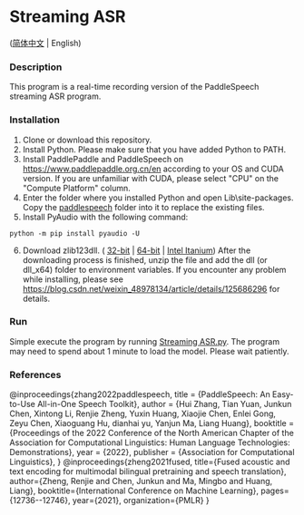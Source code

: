 # Streaming ASR

([简体中文](README.md) | English)

### Description
This program is a real-time recording version of the PaddleSpeech streaming ASR
program.

### Installation
1. Clone or download this repository.
2. Install Python. Please make sure that you have added Python to PATH.
3. Install PaddlePaddle and PaddleSpeech on https://www.paddlepaddle.org.cn/en
   according to your OS and CUDA version. If you are unfamiliar with CUDA,
   please select "CPU" on the "Compute Platform" column.
4. Enter the folder where you installed Python and open Lib\site-packages. Copy
   the [paddlespeech](paddlespeech) folder into it to replace the existing
   files.
5. Install PyAudio with the following command:
```shell
python -m pip install pyaudio -U
```
6. Download zlib123dll. (
   [32-bit](http://www.winimage.com/zLibDll/zlib123dll.zip) | 
   [64-bit](http://www.winimage.com/zLibDll/zlib123dllx64.zip) | 
   [Intel Itanium](http://www.winimage.com/zLibDll/zlib123dllia64.zip)) After
   the downloading process is finished, unzip the file and add the dll (or 
   dll_x64) folder to environment variables.
If you encounter any problem while installing, please see
https://blog.csdn.net/weixin_48978134/article/details/125686296 for details.

### Run
Simple execute the program by running [Streaming ASR.py](Streaming%20ASR.py).
The program may need to spend about 1 minute to load the model. Please wait
patiently.

### References
@inproceedings{zhang2022paddlespeech,
    title = {PaddleSpeech: An Easy-to-Use All-in-One Speech Toolkit},
    author = {Hui Zhang, Tian Yuan, Junkun Chen, Xintong Li, Renjie Zheng, Yuxin Huang, Xiaojie Chen, Enlei Gong, Zeyu Chen, Xiaoguang Hu, dianhai yu, Yanjun Ma, Liang Huang},
    booktitle = {Proceedings of the 2022 Conference of the North American Chapter of the Association for Computational Linguistics: Human Language Technologies: Demonstrations},
    year = {2022},
    publisher = {Association for Computational Linguistics},
}
@inproceedings{zheng2021fused,
  title={Fused acoustic and text encoding for multimodal bilingual pretraining and speech translation},
  author={Zheng, Renjie and Chen, Junkun and Ma, Mingbo and Huang, Liang},
  booktitle={International Conference on Machine Learning},
  pages={12736--12746},
  year={2021},
  organization={PMLR}
}